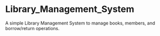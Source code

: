 # Library_Management_System
A simple Library Management System to manage books, members, and borrow/return operations.
